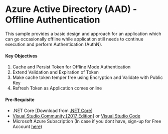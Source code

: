# Azure Active Directory (AAD) - Offline Authentication

This sample provides a basic design and approach for an application which can go occasionally offline while application still needs to continue execution and perform Authentication (AuthN).

#### Key Objectives
1. Cache and Persist Token for Offline Mode Authentication
2. Extend Validation and Expiration of Token
3. Make cache token temper free using Encryption and Validate with Public Key
4. Refresh Token as Application comes online

#### Pre-Requisite
* .NET Core [Download from <a href="http://dot.net" target="_blank">.NET Core</a>]
* <a href="https://www.visualstudio.com/thank-you-downloading-visual-studio/?sku=Community&rel=15#" target="_blank">Visual Studio Community [2017 Edition]</a> or <a href="https://code.visualstudio.com/?wt.mc_id=vscom_downloads" target="_blank">Visual Studio Code</a>
* Microsoft Azure Subscription (In case if you dont have, sign-up for Free Account <a href="https://azure.microsoft.com/en-in/free/" target="_blank">here</a>)
